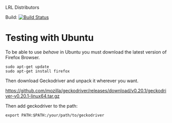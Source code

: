 LRL Distributors

Build:
[![Build Status](https://travis-ci.org/lluismas/projecteweb.svg?branch=master)](https://travis-ci.org/lluismas/projecteweb)

# Testing with Ubuntu  

To be able to use *behave* in Ubuntu you must download the latest version of Firefox Browser. 

``` 
sudo apt-get update
sudo apt-get install firefox
``` 
Then download Geckodriver and unpack it wherever you want.

https://github.com/mozilla/geckodriver/releases/download/v0.20.1/geckodriver-v0.20.1-linux64.tar.gz

Then add geckodriver to the path:

```
export PATH:$PATH:/your/path/to/geckodriver
```


